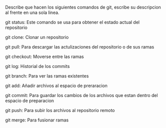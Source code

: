 Describe que hacen los siguientes comandos de git, escribe su descripcion al frente en una sola linea.

git status: Este comando se usa para obtener el estado actual del repositorio

git clone:  Clonar un repositorio 

git pull: Para descargar las actulizaciones del repositorio o de sus ramas

git checkout: Moverse entre las ramas 

git log: Historial de los commits 

git branch: Para ver las ramas existentes 

git add: Añadir archivos al espacio de preraracion 

git commit: Para guardar los cambios de los archivos que estan dentro del espacio de preparacion 

git push: Para subir los archivos al repositorio remoto 

git merge: Para fusionar ramas 
